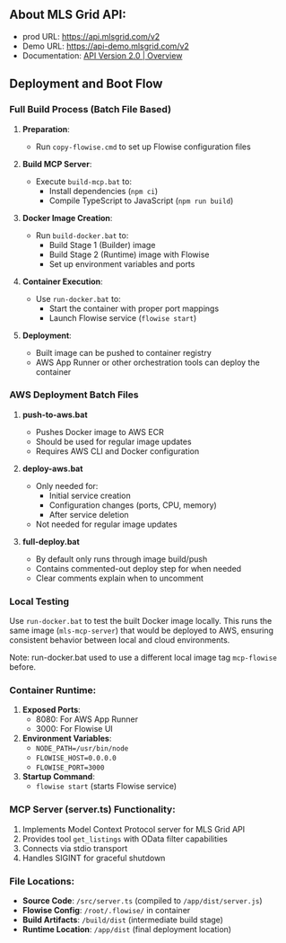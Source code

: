 ## About MLS Grid API:
- prod URL: https://api.mlsgrid.com/v2
- Demo URL: https://api-demo.mlsgrid.com/v2
- Documentation:    [API Version 2.0 | Overview](https://docs.mlsgrid.com/api-documentation/api-version-2.0)

## Deployment and Boot Flow

### Full Build Process (Batch File Based)

1. **Preparation**:
   - Run `copy-flowise.cmd` to set up Flowise configuration files

2. **Build MCP Server**:
   - Execute `build-mcp.bat` to:
     - Install dependencies (`npm ci`)
     - Compile TypeScript to JavaScript (`npm run build`)

3. **Docker Image Creation**:
   - Run `build-docker.bat` to:
     - Build Stage 1 (Builder) image
     - Build Stage 2 (Runtime) image with Flowise
     - Set up environment variables and ports

4. **Container Execution**:
   - Use `run-docker.bat` to:
     - Start the container with proper port mappings
     - Launch Flowise service (`flowise start`)

5. **Deployment**:
   - Built image can be pushed to container registry
   - AWS App Runner or other orchestration tools can deploy the container

### AWS Deployment Batch Files

1. **push-to-aws.bat**
   - Pushes Docker image to AWS ECR
   - Should be used for regular image updates
   - Requires AWS CLI and Docker configuration

2. **deploy-aws.bat**
   - Only needed for:
     - Initial service creation
     - Configuration changes (ports, CPU, memory)
     - After service deletion
   - Not needed for regular image updates

3. **full-deploy.bat**
   - By default only runs through image build/push
   - Contains commented-out deploy step for when needed
   - Clear comments explain when to uncomment

### Local Testing

Use `run-docker.bat` to test the built Docker image locally. This runs the same image (`mls-mcp-server`) that would be deployed to AWS, ensuring consistent behavior between local and cloud environments.

Note: run-docker.bat used to use a different local image tag `mcp-flowise` before.

### Container Runtime:
1. **Exposed Ports**:
   - 8080: For AWS App Runner
   - 3000: For Flowise UI
2. **Environment Variables**:
   - `NODE_PATH=/usr/bin/node`
   - `FLOWISE_HOST=0.0.0.0`
   - `FLOWISE_PORT=3000`
3. **Startup Command**:
   - `flowise start` (starts Flowise service)

### MCP Server (server.ts) Functionality:
1. Implements Model Context Protocol server for MLS Grid API
2. Provides tool `get_listings` with OData filter capabilities
3. Connects via stdio transport
4. Handles SIGINT for graceful shutdown

### File Locations:
- **Source Code**: `/src/server.ts` (compiled to `/app/dist/server.js`)
- **Flowise Config**: `/root/.flowise/` in container
- **Build Artifacts**: `/build/dist` (intermediate build stage)
- **Runtime Location**: `/app/dist` (final deployment location)